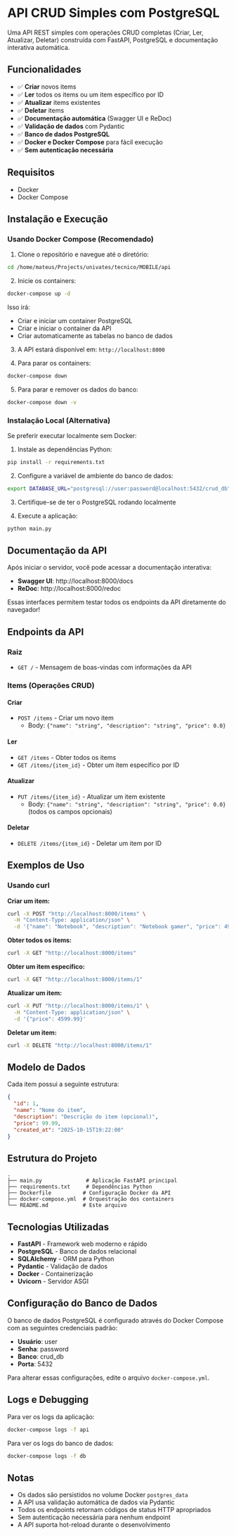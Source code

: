 # API CRUD Simples com PostgreSQL

Uma API REST simples com operações CRUD completas (Criar, Ler, Atualizar, Deletar) construída com FastAPI, PostgreSQL e documentação interativa automática.

## Funcionalidades

- ✅ **Criar** novos items
- ✅ **Ler** todos os items ou um item específico por ID
- ✅ **Atualizar** items existentes
- ✅ **Deletar** items
- ✅ **Documentação automática** (Swagger UI e ReDoc)
- ✅ **Validação de dados** com Pydantic
- ✅ **Banco de dados PostgreSQL**
- ✅ **Docker e Docker Compose** para fácil execução
- ✅ **Sem autenticação necessária**

## Requisitos

- Docker
- Docker Compose

## Instalação e Execução

### Usando Docker Compose (Recomendado)

1. Clone o repositório e navegue até o diretório:

```bash
cd /home/mateus/Projects/univates/tecnico/MOBILE/api
```

2. Inicie os containers:

```bash
docker-compose up -d
```

Isso irá:
- Criar e iniciar um container PostgreSQL
- Criar e iniciar o container da API
- Criar automaticamente as tabelas no banco de dados

3. A API estará disponível em: `http://localhost:8000`

4. Para parar os containers:

```bash
docker-compose down
```

5. Para parar e remover os dados do banco:

```bash
docker-compose down -v
```

### Instalação Local (Alternativa)

Se preferir executar localmente sem Docker:

1. Instale as dependências Python:

```bash
pip install -r requirements.txt
```

2. Configure a variável de ambiente do banco de dados:

```bash
export DATABASE_URL="postgresql://user:password@localhost:5432/crud_db"
```

3. Certifique-se de ter o PostgreSQL rodando localmente

4. Execute a aplicação:

```bash
python main.py
```

## Documentação da API

Após iniciar o servidor, você pode acessar a documentação interativa:

- **Swagger UI**: http://localhost:8000/docs
- **ReDoc**: http://localhost:8000/redoc

Essas interfaces permitem testar todos os endpoints da API diretamente do navegador!

## Endpoints da API

### Raiz
- `GET /` - Mensagem de boas-vindas com informações da API

### Items (Operações CRUD)

#### Criar
- `POST /items` - Criar um novo item
  - Body: `{"name": "string", "description": "string", "price": 0.0}`

#### Ler
- `GET /items` - Obter todos os items
- `GET /items/{item_id}` - Obter um item específico por ID

#### Atualizar
- `PUT /items/{item_id}` - Atualizar um item existente
  - Body: `{"name": "string", "description": "string", "price": 0.0}` (todos os campos opcionais)

#### Deletar
- `DELETE /items/{item_id}` - Deletar um item por ID

## Exemplos de Uso

### Usando curl

**Criar um item:**
```bash
curl -X POST "http://localhost:8000/items" \
  -H "Content-Type: application/json" \
  -d '{"name": "Notebook", "description": "Notebook gamer", "price": 4999.99}'
```

**Obter todos os items:**
```bash
curl -X GET "http://localhost:8000/items"
```

**Obter um item específico:**
```bash
curl -X GET "http://localhost:8000/items/1"
```

**Atualizar um item:**
```bash
curl -X PUT "http://localhost:8000/items/1" \
  -H "Content-Type: application/json" \
  -d '{"price": 4599.99}'
```

**Deletar um item:**
```bash
curl -X DELETE "http://localhost:8000/items/1"
```

## Modelo de Dados

Cada item possui a seguinte estrutura:

```json
{
  "id": 1,
  "name": "Nome do item",
  "description": "Descrição do item (opcional)",
  "price": 99.99,
  "created_at": "2025-10-15T19:22:00"
}
```

## Estrutura do Projeto

```
.
├── main.py              # Aplicação FastAPI principal
├── requirements.txt     # Dependências Python
├── Dockerfile          # Configuração Docker da API
├── docker-compose.yml  # Orquestração dos containers
└── README.md           # Este arquivo
```

## Tecnologias Utilizadas

- **FastAPI** - Framework web moderno e rápido
- **PostgreSQL** - Banco de dados relacional
- **SQLAlchemy** - ORM para Python
- **Pydantic** - Validação de dados
- **Docker** - Containerização
- **Uvicorn** - Servidor ASGI

## Configuração do Banco de Dados

O banco de dados PostgreSQL é configurado através do Docker Compose com as seguintes credenciais padrão:

- **Usuário**: user
- **Senha**: password
- **Banco**: crud_db
- **Porta**: 5432

Para alterar essas configurações, edite o arquivo `docker-compose.yml`.

## Logs e Debugging

Para ver os logs da aplicação:

```bash
docker-compose logs -f api
```

Para ver os logs do banco de dados:

```bash
docker-compose logs -f db
```

## Notas

- Os dados são persistidos no volume Docker `postgres_data`
- A API usa validação automática de dados via Pydantic
- Todos os endpoints retornam códigos de status HTTP apropriados
- Sem autenticação necessária para nenhum endpoint
- A API suporta hot-reload durante o desenvolvimento
